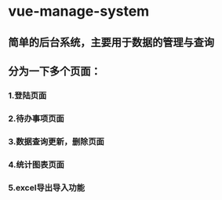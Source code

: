 # vue-manage-system

## 简单的后台系统，主要用于数据的管理与查询

## 分为一下多个页面：
### 1.登陆页面
### 2.待办事项页面
### 3.数据查询更新，删除页面
### 4.统计图表页面
### 5.excel导出导入功能